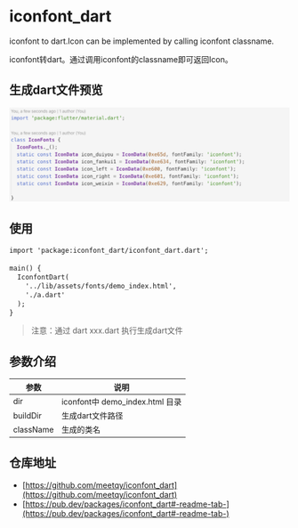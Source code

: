 <!--
 * @Author: meetqy
 * @since: 2019-07-26 10:18:13
 * @lastTime: 2019-11-04 16:26:49
 * @LastEditors: meetqy
 -->
# iconfont_dart

iconfont to dart.Icon can be implemented by calling iconfont classname.

iconfont转dart。通过调用iconfont的classname即可返回Icon。

## 生成dart文件预览

![](./preview.png)

## 使用

```
import 'package:iconfont_dart/iconfont_dart.dart';

main() {
  IconfontDart(
    '../lib/assets/fonts/demo_index.html', 
    './a.dart'
  );
}
```

> 注意：通过 dart xxx.dart 执行生成dart文件

## 参数介绍

参数 | 说明
---- | ----
dir | iconfont中 demo_index.html 目录
buildDir | 生成dart文件路径
className | 生成的类名

## 仓库地址

- [https://github.com/meetqy/iconfont_dart](https://github.com/meetqy/iconfont_dart)
- [https://pub.dev/packages/iconfont_dart#-readme-tab-](https://pub.dev/packages/iconfont_dart#-readme-tab-)





